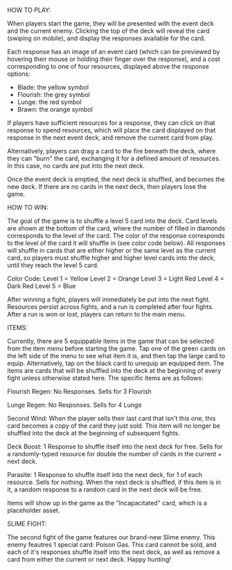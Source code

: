 HOW TO PLAY:

When players start the game, they will be presented with the event deck and the current enemy. 
Clicking the top of the deck will reveal the card (swiping on mobile), and display the responses 
available for the card. 

Each response has an image of an event card (which can be previewed by hovering their mouse or 
holding their finger over the response), and a cost corresponding to one of four resources, displayed 
above the response options:
- Blade: the yellow symbol
- Flourish: the grey symbol
- Lunge: the red symbol
- Brawn: the orange symbol

If players have sufficient resources for a response, they can click on that response to spend resources, which will place the card displayed on that response in the next event deck, and remove the current card from play.

Alternatively, players can drag a card to the fire beneath the deck, where they can "burn"
the card, exchanging it for a defined amount of resources. In this case, no cards are put into the next deck.

Once the event deck is emptied, the next deck is shuffled, and becomes the new deck. If there are no cards in the next deck, then players lose the game.

HOW TO WIN:

The goal of the game is to shuffle a level 5 card into the deck. Card levels are shown at the bottom of the card, where the number of filled in diamonds corresponds to the level of the card. The color of the response corresponds to the level of the card it will shuffle in (see color code below). All responses will shuffle in cards that are either higher or the same level as the current card, so players must shuffle higher and higher level cards into the deck, until they reach the level 5 card.

Color Code:
Level 1 = Yellow
Level 2 = Orange
Level 3 = Light Red
Level 4 = Dark Red
Level 5 = Blue

After winning a fight, players will immediately be put into the next fight. 
Resources persist across fights, and a run is completed after four 
fights. After a run is won or lost, players can return to the main menu.

ITEMS:

Currently, there are 5 equippable items in the game that can be selected from the item menu before starting the game. Tap one of the green cards on the left side of the menu to see what item it is, and then tap the large card to equip. Alternatively, tap on the black card to unequip an equipped item. The items are cards that will be shuffled into the deck at the beginning of every fight unless otherwise stated here. The specific items are as follows:

Flourish Regen: No Responses. Sells for 3 Flourish

Lunge Regen: No Responses. Sells for 4 Lunge

Second Wind: When the player sells their last card that isn't this one, this card becomes a copy of the card they just sold. This item will no longer be shuffled into the deck at the beginning of subsequent fights. 

Deck Boost: 1 Response to shuffle itself into the next deck for free. Sells for a randomly-typed resource for double the number of cards in the current + next deck.

Parasite: 1 Response to shuffle itself into the next deck, for 1 of each resource. Sells for nothing. When the next deck is shuffled, if this item is in it, a random response to a random card in the next deck will be free.

Items will show up in the game as the "Incapacitated" card, which is a placeholder asset.

SLIME FIGHT:

The second fight of the game features our brand-new Slime enemy. This enemy feautres 1 special card: Poison Gas. This card cannot be sold, and each of it's responses shuffle itself into the next deck, as well as remove a card from either the current or next deck. Happy hunting!
